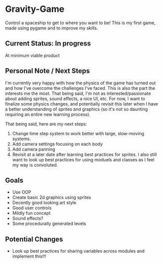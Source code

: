 # Gravity-Game
Control a spaceship to get to where you want to be! This is my first game, made using pygame and to improve my skills.

## Current Status: In progress
At minimum viable product

## Personal Note / Next Steps
I'm currently very happy with how the physics of the game has turned out and how I've overcome the challenges I've faced.
This is also the part the interests me the most. That being said, I'm not as interested/passionate about adding sprites, sound effects, a nice UI, etc.
For now, I want to finalize some physics changes, and potentially revisit this later when I have a better understanding of sprites and graphics (so it's not so daunting requiring an entire new learning process).

That being said, here are my next steps:

1. Change time step system to work better with large, slow-moving systems.
2. Add camera settings focusing on each body
3. Add camera panning
2. Revisit at a later date after learning best practices for sprites. I also still want to look up best practices for using moduels and classes as I feel my way is convoluted.

## Goals
- Use OOP
- Create basic 2d graphics using sprites
- Decently good looking art style
- Good user controls
- Mildly fun concept
- Sound effects?
- Some procedurally generated levels


## Potential Changes
- Look up best practices for sharing variables across modules and implement this!!!